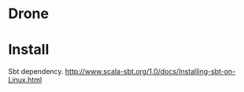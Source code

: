 # Drone

Install
============
Sbt dependency.
http://www.scala-sbt.org/1.0/docs/Installing-sbt-on-Linux.html
